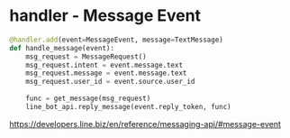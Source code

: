 # handler - Message Event

```python
@handler.add(event=MessageEvent, message=TextMessage)
def handle_message(event):
    msg_request = MessageRequest()
    msg_request.intent = event.message.text
    msg_request.message = event.message.text
    msg_request.user_id = event.source.user_id
    
    func = get_message(msg_request)
    line_bot_api.reply_message(event.reply_token, func)
```

https://developers.line.biz/en/reference/messaging-api/#message-event